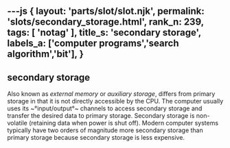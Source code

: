 ---js
{
  layout: 'parts/slot/slot.njk',
  permalink: 'slots/secondary_storage.html',
  rank_n: 239,
  tags: [ 'notag' ],
  title_s: 'secondary storage',
  labels_a: ['computer programs','search algorithm','bit'],
}
---
## secondary storage

Also known as <i>external memory</i> or <i>auxiliary storage</i>, differs from primary storage in that it is not directly accessible by the CPU. The computer usually uses its ~°input/output°~ channels to access secondary storage and transfer the desired data to primary storage. Secondary storage is non-volatile (retaining data when power is shut off). Modern computer systems typically have two orders of magnitude more secondary storage than primary storage because secondary storage is less expensive.

